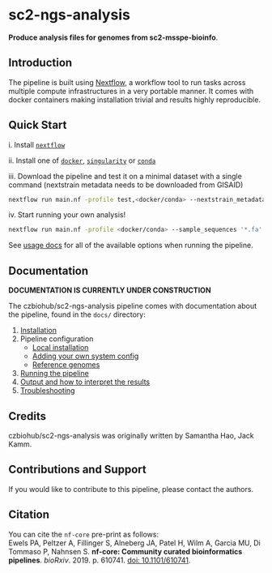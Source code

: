 # sc2-ngs-analysis

**Produce analysis files for genomes from sc2-msspe-bioinfo**.


## Introduction

The pipeline is built using [Nextflow](https://www.nextflow.io), a workflow tool to run tasks across multiple compute infrastructures in a very portable manner. It comes with docker containers making installation trivial and results highly reproducible.

## Quick Start

i. Install [`nextflow`](https://nf-co.re/usage/installation)

ii. Install one of [`docker`](https://docs.docker.com/engine/installation/), [`singularity`](https://www.sylabs.io/guides/3.0/user-guide/) or [`conda`](https://conda.io/miniconda.html)

iii. Download the pipeline and test it on a minimal dataset with a single command (nextstrain metadata needs to be downloaded from GISAID)

```bash
nextflow run main.nf -profile test,<docker/conda> --nextstrain_metadata metadata_yyyy-mm-dd.tsv
```

iv. Start running your own analysis!

<!-- TODO nf-core: Update the default command above used to run the pipeline -->
```bash
nextflow run main.nf -profile <docker/conda> --sample_sequences '*.fa' --sample_metadeta sample_metadeta.tsv --nextstrain_sequences sequences_yyyy-mm-dd.fasta --blast_sequences sequences_yy-mm-dd.fasta --nextstrain_metadata metadata_yyyy-mm-dd.tsv
```

See [usage docs](docs/usage.md) for all of the available options when running the pipeline.

## Documentation

__DOCUMENTATION IS CURRENTLY UNDER CONSTRUCTION__

The czbiohub/sc2-ngs-analysis pipeline comes with documentation about the pipeline, found in the `docs/` directory:

1. [Installation](https://nf-co.re/usage/installation)
2. Pipeline configuration
    * [Local installation](https://nf-co.re/usage/local_installation)
    * [Adding your own system config](https://nf-co.re/usage/adding_own_config)
    * [Reference genomes](https://nf-co.re/usage/reference_genomes)
3. [Running the pipeline](docs/usage.md)
4. [Output and how to interpret the results](docs/output.md)
5. [Troubleshooting](https://nf-co.re/usage/troubleshooting)

<!-- TODO nf-core: Add a brief overview of what the pipeline does and how it works -->

## Credits

czbiohub/sc2-ngs-analysis was originally written by Samantha Hao, Jack Kamm.

## Contributions and Support

If you would like to contribute to this pipeline, please contact the authors.

## Citation

<!-- TODO nf-core: Add citation for pipeline after first release. Uncomment lines below and update Zenodo doi. -->
<!-- If you use  czbiohub/sc2-ngs-analysis for your analysis, please cite it using the following doi: [10.5281/zenodo.XXXXXX](https://doi.org/10.5281/zenodo.XXXXXX) -->

You can cite the `nf-core` pre-print as follows:  
Ewels PA, Peltzer A, Fillinger S, Alneberg JA, Patel H, Wilm A, Garcia MU, Di Tommaso P, Nahnsen S. **nf-core: Community curated bioinformatics pipelines**. *bioRxiv*. 2019. p. 610741. [doi: 10.1101/610741](https://www.biorxiv.org/content/10.1101/610741v1).
